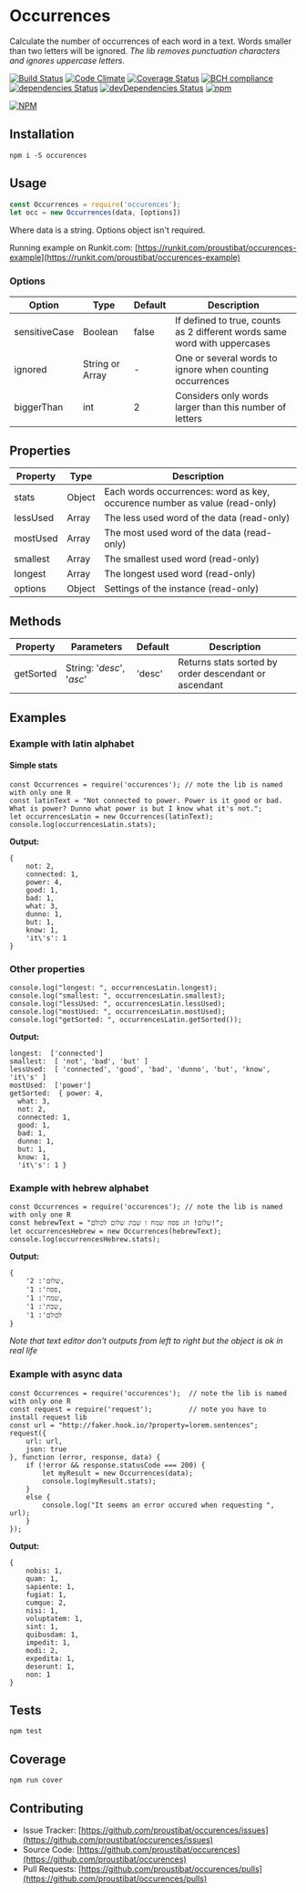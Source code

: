 # Occurrences 

Calculate the number of occurrences of each word in a text.
Words smaller than two letters will be ignored.
*The lib removes punctuation characters and ignores uppercase letters.*

[![Build Status](https://travis-ci.org/proustibat/occurences.svg?branch=master)](https://travis-ci.org/proustibat/occurences)
[![Code Climate](https://codeclimate.com/github/proustibat/occurences/badges/gpa.svg)](https://codeclimate.com/github/proustibat/occurences)
[![Coverage Status](https://coveralls.io/repos/github/proustibat/occurences/badge.svg?branch=master)](https://coveralls.io/github/proustibat/occurences?branch=master)
[![BCH compliance](https://bettercodehub.com/edge/badge/proustibat/occurences?branch=master)](https://bettercodehub.com/)
[![dependencies Status](https://david-dm.org/proustibat/occurences/status.svg)](https://david-dm.org/proustibat/occurences)
[![devDependencies Status](https://david-dm.org/proustibat/occurences/dev-status.svg)](https://david-dm.org/proustibat/occurences?type=dev)
[![npm](https://img.shields.io/npm/dt/occurences.svg)](https://www.npmjs.com/package/occurences)


[![NPM](https://nodei.co/npm/occurences.png)](https://nodei.co/npm/occurences/)

## Installation
`npm i -S occurences`

## Usage

```js
const Occurrences = require('occurences');
let occ = new Occurrences(data, [options])
```
Where data is a string. Options object isn't required.

Running example on Runkit.com: [https://runkit.com/proustibat/occurences-example](https://runkit.com/proustibat/occurences-example)

### Options 

Option | Type | Default | Description
------ | ---- | ------- | -----------
sensitiveCase | Boolean | false | If defined to true, counts as 2 different words same word with uppercases
ignored | String or Array | - | One or several words to ignore when counting occurrences
biggerThan | int | 2 | Considers only words larger than this number of letters


## Properties 

Property | Type  | Description
-------- | ----  | -----------
stats | Object | Each words occurrences: word as key, occurence number as value (read-only)
lessUsed | Array | The less used word of the data (read-only)
mostUsed | Array | The most used word of the data (read-only)
smallest | Array | The smallest used word (read-only)
longest | Array | The longest used word (read-only)
options | Object | Settings of the instance (read-only)


## Methods 

Property | Parameters | Default | Description
-------- | ---------- | ------- | -----------
getSorted | String: '*desc*', '*asc*' | 'desc' | Returns stats sorted by order descendant or ascendant

## Examples

### Example with latin alphabet

#### Simple stats
```
const Occurrences = require('occurences'); // note the lib is named with only one R
const latinText = "Not connected to power. Power is it good or bad. What is power? Dunno what power is but I know what it's not.";
let occurrencesLatin = new Occurrences(latinText);
console.log(occurrencesLatin.stats);
```
**Output:** 
```
{ 
    not: 2,
    connected: 1,
    power: 4,
    good: 1,
    bad: 1,
    what: 3,
    dunno: 1,
    but: 1,
    know: 1,
    'it\'s': 1 
}
```

### Other properties

```
console.log("longest: ", occurrencesLatin.longest);
console.log("smallest: ", occurrencesLatin.smallest);
console.log("lessUsed: ", occurrencesLatin.lessUsed);
console.log("mostUsed: ", occurrencesLatin.mostUsed);
console.log("getSorted: ", occurrencesLatin.getSorted());
```
**Output:** 
```
longest:  ['connected']
smallest:  [ 'not', 'bad', 'but' ]
lessUsed:  [ 'connected', 'good', 'bad', 'dunno', 'but', 'know', 'it\'s' ]
mostUsed:  ['power']
getSorted:  { power: 4,
  what: 3,
  not: 2,
  connected: 1,
  good: 1,
  bad: 1,
  dunno: 1,
  but: 1,
  know: 1,
  'it\'s': 1 }
```

### Example with hebrew alphabet

```
const Occurrences = require('occurences'); // note the lib is named with only one R
const hebrewText = "שלום! חג פסח שמח ו שבת שלום לכולם!";
let occurrencesHebrew = new Occurrences(hebrewText);
console.log(occurrencesHebrew.stats);

```
**Output:** 
```
{ 
	'שלום': 2, 
	'פסח': 1, 
	'שמח': 1, 
	'שבת': 1, 
	'לכולם': 1 
}
```
*Note that text editor don't outputs from left to right but the object is ok in real life*


### Example with async data

```
const Occurrences = require('occurences');  // note the lib is named with only one R
const request = require('request');         // note you have to install request lib
const url = "http://faker.hook.io/?property=lorem.sentences";
request({
    url: url,
    json: true
}, function (error, response, data) {
    if (!error && response.statusCode === 200) {
        let myResult = new Occurrences(data);
        console.log(myResult.stats);
    }
    else {
        console.log("It seems an error occured when requesting ", url);
    }
});

```

**Output:** 
```
{ 
    nobis: 1,
    quam: 1,
    sapiente: 1,
    fugiat: 1,
    cumque: 2,
    nisi: 1,
    voluptatem: 1,
    sint: 1,
    quibusdam: 1,
    impedit: 1,
    modi: 2,
    expedita: 1,
    deserunt: 1,
    non: 1 
}
```

## Tests
`npm test`

## Coverage
`npm run cover`


## Contributing

- Issue Tracker: [https://github.com/proustibat/occurences/issues](https://github.com/proustibat/occurences/issues)
- Source Code: [https://github.com/proustibat/occurences](https://github.com/proustibat/occurences)
- Pull Requests: [https://github.com/proustibat/occurences/pulls](https://github.com/proustibat/occurences/pulls)





